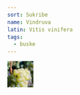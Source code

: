 ```yaml
---
sort: Sukribe
name: Vindruva
latin: Vitis vinifera
tags:
  - buske
---
```


<img src="/img/vitis-vinifera-sukribe.jpg" width="60" data-srcset="1x, 1.5x, 2x" alt="Vitis vinifera" data-attribution="https://commons.wikimedia.org/wiki/File:Rieslingtrauben.jpg">
